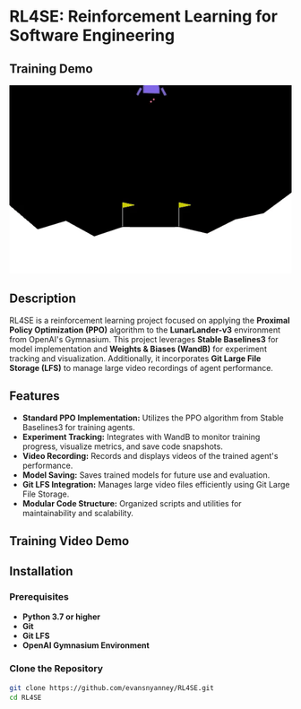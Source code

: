# RL4SE: Reinforcement Learning for Software Engineering


## Training Demo

![RL4SE Agent Training Demo](https://github.com/evansnyanney/RL4SE/blob/main/training-demo.gif?raw=true)
## Description

RL4SE is a reinforcement learning project focused on applying the **Proximal Policy Optimization (PPO)** algorithm to the **LunarLander-v3** environment from OpenAI's Gymnasium. This project leverages **Stable Baselines3** for model implementation and **Weights & Biases (WandB)** for experiment tracking and visualization. Additionally, it incorporates **Git Large File Storage (LFS)** to manage large video recordings of agent performance.

## Features

- **Standard PPO Implementation:** Utilizes the PPO algorithm from Stable Baselines3 for training agents.
- **Experiment Tracking:** Integrates with WandB to monitor training progress, visualize metrics, and save code snapshots.
- **Video Recording:** Records and displays videos of the trained agent's performance.
- **Model Saving:** Saves trained models for future use and evaluation.
- **Git LFS Integration:** Manages large video files efficiently using Git Large File Storage.
- **Modular Code Structure:** Organized scripts and utilities for maintainability and scalability.

## Training Video Demo


## Installation

### Prerequisites

- **Python 3.7 or higher**
- **Git**
- **Git LFS**
- **OpenAI Gymnasium Environment**

### Clone the Repository

```bash
git clone https://github.com/evansnyanney/RL4SE.git
cd RL4SE

